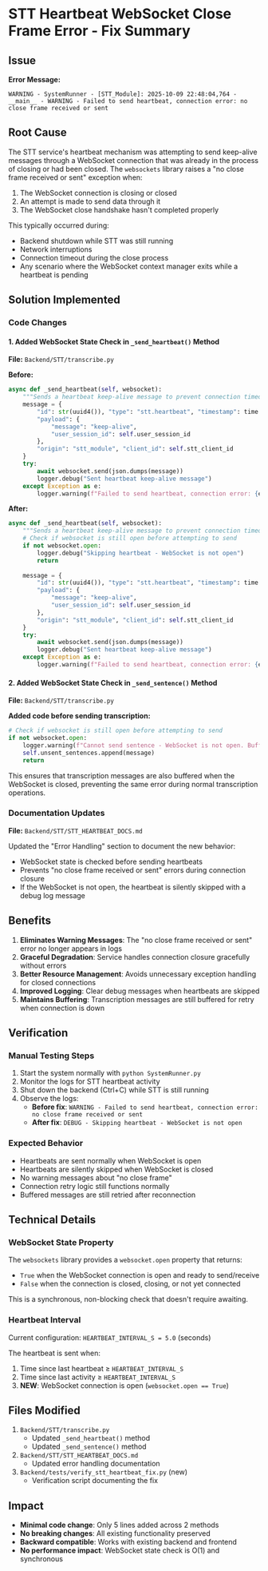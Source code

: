 # STT Heartbeat WebSocket Close Frame Error - Fix Summary

## Issue
**Error Message:**
```
WARNING - SystemRunner - [STT_Module]: 2025-10-09 22:48:04,764 - __main__ - WARNING - Failed to send heartbeat, connection error: no close frame received or sent
```

## Root Cause
The STT service's heartbeat mechanism was attempting to send keep-alive messages through a WebSocket connection that was already in the process of closing or had been closed. The `websockets` library raises a "no close frame received or sent" exception when:

1. The WebSocket connection is closing or closed
2. An attempt is made to send data through it
3. The WebSocket close handshake hasn't completed properly

This typically occurred during:
- Backend shutdown while STT was still running
- Network interruptions
- Connection timeout during the close process
- Any scenario where the WebSocket context manager exits while a heartbeat is pending

## Solution Implemented

### Code Changes

#### 1. Added WebSocket State Check in `_send_heartbeat()` Method
**File:** `Backend/STT/transcribe.py`

**Before:**
```python
async def _send_heartbeat(self, websocket):
    """Sends a heartbeat keep-alive message to prevent connection timeout."""
    message = {
        "id": str(uuid4()), "type": "stt.heartbeat", "timestamp": time.time(),
        "payload": {
            "message": "keep-alive", 
            "user_session_id": self.user_session_id
        },
        "origin": "stt_module", "client_id": self.stt_client_id
    }
    try:
        await websocket.send(json.dumps(message))
        logger.debug("Sent heartbeat keep-alive message")
    except Exception as e:
        logger.warning(f"Failed to send heartbeat, connection error: {e}")
```

**After:**
```python
async def _send_heartbeat(self, websocket):
    """Sends a heartbeat keep-alive message to prevent connection timeout."""
    # Check if websocket is still open before attempting to send
    if not websocket.open:
        logger.debug("Skipping heartbeat - WebSocket is not open")
        return
        
    message = {
        "id": str(uuid4()), "type": "stt.heartbeat", "timestamp": time.time(),
        "payload": {
            "message": "keep-alive", 
            "user_session_id": self.user_session_id
        },
        "origin": "stt_module", "client_id": self.stt_client_id
    }
    try:
        await websocket.send(json.dumps(message))
        logger.debug("Sent heartbeat keep-alive message")
    except Exception as e:
        logger.warning(f"Failed to send heartbeat, connection error: {e}")
```

#### 2. Added WebSocket State Check in `_send_sentence()` Method
**File:** `Backend/STT/transcribe.py`

**Added code before sending transcription:**
```python
# Check if websocket is still open before attempting to send
if not websocket.open:
    logger.warning(f"Cannot send sentence - WebSocket is not open. Buffering for retry.")
    self.unsent_sentences.append(message)
    return
```

This ensures that transcription messages are also buffered when the WebSocket is closed, preventing the same error during normal transcription operations.

### Documentation Updates

**File:** `Backend/STT/STT_HEARTBEAT_DOCS.md`

Updated the "Error Handling" section to document the new behavior:
- WebSocket state is checked before sending heartbeats
- Prevents "no close frame received or sent" errors during connection closure
- If the WebSocket is not open, the heartbeat is silently skipped with a debug log message

## Benefits

1. **Eliminates Warning Messages**: The "no close frame received or sent" error no longer appears in logs
2. **Graceful Degradation**: Service handles connection closure gracefully without errors
3. **Better Resource Management**: Avoids unnecessary exception handling for closed connections
4. **Improved Logging**: Clear debug messages when heartbeats are skipped
5. **Maintains Buffering**: Transcription messages are still buffered for retry when connection is down

## Verification

### Manual Testing Steps
1. Start the system normally with `python SystemRunner.py`
2. Monitor the logs for STT heartbeat activity
3. Shut down the backend (Ctrl+C) while STT is still running
4. Observe the logs:
   - **Before fix**: `WARNING - Failed to send heartbeat, connection error: no close frame received or sent`
   - **After fix**: `DEBUG - Skipping heartbeat - WebSocket is not open`

### Expected Behavior
- Heartbeats are sent normally when WebSocket is open
- Heartbeats are silently skipped when WebSocket is closed
- No warning messages about "no close frame"
- Connection retry logic still functions normally
- Buffered messages are still retried after reconnection

## Technical Details

### WebSocket State Property
The `websockets` library provides a `websocket.open` property that returns:
- `True` when the WebSocket connection is open and ready to send/receive
- `False` when the connection is closed, closing, or not yet connected

This is a synchronous, non-blocking check that doesn't require awaiting.

### Heartbeat Interval
Current configuration: `HEARTBEAT_INTERVAL_S = 5.0` (seconds)

The heartbeat is sent when:
1. Time since last heartbeat ≥ `HEARTBEAT_INTERVAL_S`
2. Time since last activity ≥ `HEARTBEAT_INTERVAL_S`
3. **NEW**: WebSocket connection is open (`websocket.open == True`)

## Files Modified
1. `Backend/STT/transcribe.py`
   - Updated `_send_heartbeat()` method
   - Updated `_send_sentence()` method
2. `Backend/STT/STT_HEARTBEAT_DOCS.md`
   - Updated error handling documentation
3. `Backend/tests/verify_stt_heartbeat_fix.py` (new)
   - Verification script documenting the fix

## Impact
- **Minimal code change**: Only 5 lines added across 2 methods
- **No breaking changes**: All existing functionality preserved
- **Backward compatible**: Works with existing backend and frontend
- **No performance impact**: WebSocket state check is O(1) and synchronous
